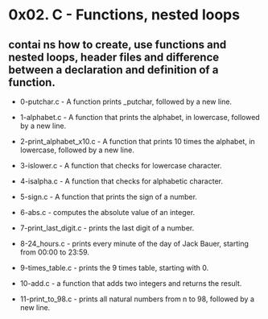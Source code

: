#           0x02. C - Functions, nested loops

##  contai    ns how to create, use functions and nested loops, header files and difference between a declaration and definition of a function.


* 0-putchar.c - A function prints _putchar, followed by a new line.

* 1-alphabet.c - A function that prints the alphabet, in lowercase, followed by a new line.

* 2-print_alphabet_x10.c - A function that prints 10 times the alphabet, in lowercase, followed by a new line.

* 3-islower.c - A function that checks for lowercase character.

* 4-isalpha.c - A function that checks for alphabetic character.

* 5-sign.c - A function that prints the sign of a number.

* 6-abs.c -  computes the absolute value of an integer.

* 7-print_last_digit.c -  prints the last digit of a number.

* 8-24_hours.c - prints every minute of the day of Jack Bauer, starting from 00:00 to 23:59.

* 9-times_table.c - prints the 9 times table, starting with 0.

* 10-add.c - a function that adds two integers and returns the result.

* 11-print_to_98.c - prints all natural numbers from n to 98, followed by a new line.
